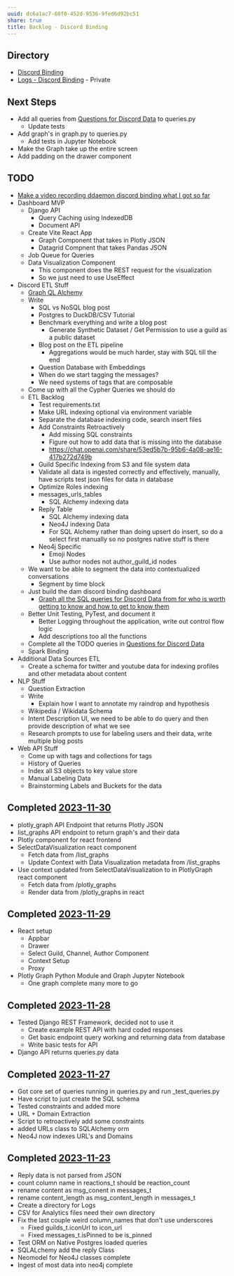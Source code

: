```yaml
---
uuid: dc6a1ac7-60f0-452d-9536-9fed6d92bc51
share: true
title: Backlog - Discord Binding
---
```

## Directory

* [Discord Binding](/1c376bfd-75ef-4c0d-9e23-3680653de55f)
* [Logs - Discord Binding](/undefined) - Private

## Next Steps

* Add all queries from [Questions for Discord Data](/46abc67b-bbe7-4800-82f5-f08d4c457ef0) to queries.py
	* Update tests
* Add graph's in graph.py to queries.py
	* Add tests in Jupyter Notebook
* Make the Graph take up the entire screen
* Add padding on the drawer component

## TODO

* [Make a video recording ddaemon discord binding what I got so far](/undefined)
* Dashboard MVP
	* Django API
		* Query Caching using IndexedDB
		* Document API
	* Create Vite React App
		* Graph Component that takes in Plotly JSON
		* Datagrid Compnent that takes Pandas JSON
	* Job Queue for Queries
	* Data Visualization Component
		* This component does the REST request for the visualization
		* So we just need to use UseEffect
* Discord ETL Stuff
	* [Graph QL Alchemy](/undefined)
	* Write
		* SQL vs NoSQL blog post
		* Postgres to DuckDB/CSV Tutorial
		* Benchmark everything and write a blog post
			* Generate Synthetic Dataset / Get Permission to use a guild as a public dataset
		* Blog post on the ETL pipeline
			* Aggregations would be much harder, stay with SQL till the end
		* Question Database with Embeddings
		* When do we start tagging the messages?
		* We need systems of tags that are composable
	* Come up with all the Cypher Queries we should do
	* ETL Backlog
		* Test requirements.txt
		* Make URL indexing optional via environment variable
		* Separate the database indexing code, search insert files
		* Add Constraints Retroactively
			* Add missing SQL constraints
			* Figure out how to add data that is missing into the database
			* https://chat.openai.com/share/53ed5b7b-95b6-4a08-ae16-417b272d749b
		* Guild Specific Indexing from S3 and file system data
		* Validate all data is ingested correctly and effectively, manually, have scripts test json files for data in database
		* Optimize Roles indexing
		* messages_urls_tables
			* SQL Alchemy indexing data
		* Reply Table
			* SQL Alchemy indexing data
			* Neo4J indexing Data
			* For SQL Alchemy rather than doing upsert do insert, so do a select first manually so no postgres native stuff is there
		* Neo4j Specific
			* Emoji Nodes
			* Use author nodes not author_guild_id nodes
	* We want to be able to segment the data into contextualized conversations
		* Segment by time block
	* Just build the dam discord binding dashboard
		* [Graph all the SQL queries for Discord Data from for who is worth getting to know and how to get to know them](/undefined)
	* Better Unit Testing, PyTest, and document it
		* Better Logging throughout the application, write out control flow logic
		* Add descriptions too all the functions
	* Complete all the TODO queries in [Questions for Discord Data](/46abc67b-bbe7-4800-82f5-f08d4c457ef0)
	* Spark Binding
* Additional Data Sources ETL
	* Create a schema for twitter and youtube data for indexing profiles and other metadata about content
* NLP Stuff
	* Question Extraction
	* Write
		* Explain how I want to annotate my raindrop and hypothesis
	* Wikipedia / Wikidata Schema
	* Intent Description UI, we need to be able to do query and then provide description of what we see
	* Research prompts to use for labeling users and their data, write multiple blog posts
* Web API Stuff
	* Come up with tags and collections for tags
	* History of Queries
	* Index all S3 objects to key value store
	* Manual Labeling Data
	* Brainstorming Labels and Buckets for the data


## Completed [2023-11-30](/undefined)

* plotly_graph API Endpoint that returns Plotly JSON
* list_graphs API endpoint to return graph's and their data
* Plotly component for react frontend
* SelectDataVisualization react component
	* Fetch data from /list_graphs
	* Update Context with Data Visualization metadata from /list_graphs
* Use context updated from SelectDataVisualization to in PlotlyGraph react component
	* Fetch data from /plotly_graphs 
	* Render data from /plotly_graphs in react

## Completed [2023-11-29](/undefined)

* React setup
	* Appbar
	* Drawer
	* Select Guild, Channel, Author Component
	* Context Setup
	* Proxy
* Plotly Graph Python Module and Graph Jupyter Notebook
	* One graph complete many more to go

## Completed [2023-11-28](/undefined)

* Tested Django REST Framework, decided not to use it
	* Create example REST API with hard coded responses
	* Get basic endpoint query working and returning data from database
	* Write basic tests for API
* Django API returns queries.py data

## Completed [2023-11-27](/undefined)

* Got core set of queries running in queries.py and run _test_queries.py
* Have script to just create the SQL schema
* Tested constraints and added more
* URL + Domain Extraction
* Script to retroactively add some constraints
* added URLs class to SQLAlchemy orm
* Neo4J now indexes URL's and Domains

## Completed [2023-11-23](/undefined)

* Reply data is not parsed from JSON
* count column name in reactions_t should be reaction_count
* rename content as msg_conent in messages_t
* rename content_length as msg_content_length in messages_t
* Create a directory for Logs
* CSV for Analytics files need their own directory
* Fix the last couple weird column_names that don't use underscores
	* Fixed guilds_t.iconUrl to icon_url
	* Fixed messages_t.isPinned to be is_pinned
* Test ORM on Native Postgres loaded queries
* SQLALchemy add the reply Class
* Neomodel for Neo4J classes complete
* Ingest of most data into neo4j complete